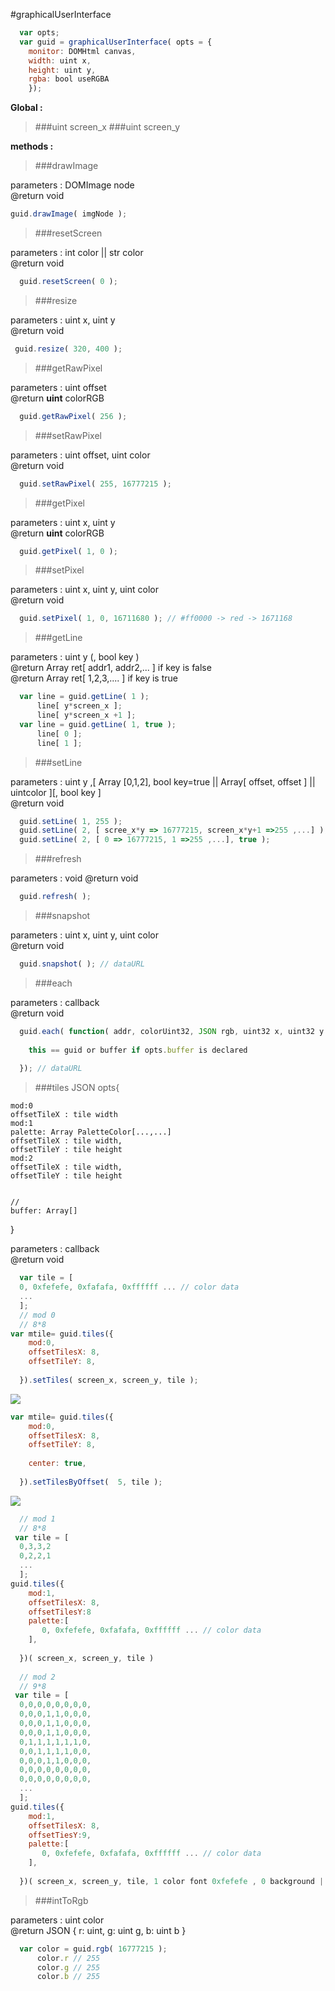 #graphicalUserInterface

```javascript
  var opts;
  var guid = graphicalUserInterface( opts = {
    monitor: DOMHtml canvas,
    width: uint x,
    height: uint y,
    rgba: bool useRGBA
    });
```
**Global :**

>###uint screen_x 
>###uint screen_y

**methods :**

>###drawImage

parameters : DOMImage node
<br>@return void

  ```javascript
  guid.drawImage( imgNode );
```
  
>###resetScreen 

parameters : int color || str color
<br>@return void

```javascript
  guid.resetScreen( 0 );
```

>###resize 

parameters : uint x, uint y
<br>@return void

 ```javascript
  guid.resize( 320, 400 );
```

>###getRawPixel

parameters : uint offset
<br>@return **uint** colorRGB

```javascript
  guid.getRawPixel( 256 );
``` 
>###setRawPixel

parameters : uint offset, uint color
<br>@return void

```javascript
  guid.setRawPixel( 255, 16777215 );
```
>###getPixel

parameters : uint x, uint y
<br>@return **uint** colorRGB

```javascript
  guid.getPixel( 1, 0 );
```

>###setPixel

parameters : uint x, uint y, uint color
<br>@return void

```javascript
  guid.setPixel( 1, 0, 16711680 ); // #ff0000 -> red -> 1671168
  ```

>###getLine

parameters : uint y (, bool key  )
<br>@return Array ret[ addr1, addr2,... ] if key is false
<br>@return Array ret[ 1,2,3,.... ] if key is true

```javascript
  var line = guid.getLine( 1 );
      line[ y*screen_x ];
      line[ y*screen_x +1 ];
  var line = guid.getLine( 1, true );
      line[ 0 ];
      line[ 1 ];
```

>###setLine

parameters : uint y ,[ Array [0,1,2], bool key=true || Array[ offset, offset ] || uintcolor ][, bool key ]
<br>@return void

```javascript
  guid.setLine( 1, 255 );
  guid.setLine( 2, [ scree_x*y => 16777215, screen_x*y+1 =>255 ,...] );
  guid.setLine( 2, [ 0 => 16777215, 1 =>255 ,...], true );
```

>###refresh

parameters : void
@return void

```javascript
  guid.refresh( );
```
>###snapshot

parameters : uint x, uint y, uint color
<br>@return void

```javascript
  guid.snapshot( ); // dataURL
  ```
 
 >###each

parameters : callback
<br>@return void

```javascript
  guid.each( function( addr, colorUint32, JSON rgb, uint32 x, uint32 y ){
    
    this == guid or buffer if opts.buffer is declared
  
  }); // dataURL
  ```
 >###tiles JSON opts{
  
    mod:0
    offsetTileX : tile width
    mod:1
    palette: Array PaletteColor[...,...]
    offsetTileX : tile width,
    offsetTileY : tile height
    mod:2
    offsetTileX : tile width,
    offsetTileY : tile height
    
    
    //
    buffer: Array[]
    
 }

parameters : callback
<br>@return void

```javascript
  var tile = [
  0, 0xfefefe, 0xfafafa, 0xffffff ... // color data 
  ...
  ];
  // mod 0
  // 8*8
var mtile= guid.tiles({ 
    mod:0,
    offsetTilesX: 8,
    offsetTileY: 8,
    
  }).setTiles( screen_x, screen_y, tile );
```

<img src="http://www.zupimages.net/up/17/16/xk0f.png">

```javascript
var mtile= guid.tiles({ 
    mod:0,
    offsetTilesX: 8,
    offsetTileY: 8,
    
    center: true,
    
  }).setTilesByOffset(  5, tile );
```

<img src="http://www.zupimages.net/up/17/16/ne4c.png">

```javascript
  // mod 1
  // 8*8
 var tile = [
  0,3,3,2
  0,2,2,1
  ...
  ];
guid.tiles({ 
    mod:1,
    offsetTilesX: 8,
    offsetTilesY:8
    palette:[
       0, 0xfefefe, 0xfafafa, 0xffffff ... // color data 
    ],
    
  })( screen_x, screen_y, tile )
  
  // mod 2
  // 9*8
 var tile = [
  0,0,0,0,0,0,0,0,
  0,0,0,1,1,0,0,0,
  0,0,0,1,1,0,0,0,
  0,0,0,1,1,0,0,0,
  0,1,1,1,1,1,1,0,
  0,0,1,1,1,1,0,0,
  0,0,0,1,1,0,0,0,
  0,0,0,0,0,0,0,0,
  0,0,0,0,0,0,0,0,
  ...
  ];
guid.tiles({ 
    mod:1,
    offsetTilesX: 8,
    offsetTiesY:9,
    palette:[
       0, 0xfefefe, 0xfafafa, 0xffffff ... // color data 
    ],
    
  })( screen_x, screen_y, tile, 1 color font 0xfefefe , 0 background || null  )
  ```
  
  
  
  
>###intToRgb

parameters : uint color
<br>@return JSON { r: uint, g: uint g, b: uint b } 

```javascript
  var color = guid.rgb( 16777215 );
      color.r // 255
      color.g // 255
      color.b // 255
```
